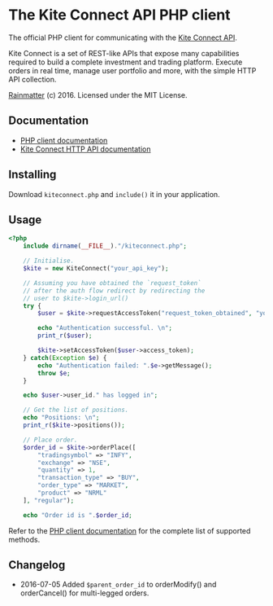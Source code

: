 # The Kite Connect API PHP client
The official PHP client for communicating with the [Kite Connect API](https://kite.trade).

Kite Connect is a set of REST-like APIs that expose many capabilities required to build a complete investment and trading platform. Execute orders in real time, manage user portfolio and more, with the simple HTTP API collection. 

[Rainmatter](http://rainmatter.com) (c) 2016. Licensed under the MIT License.

## Documentation
- [PHP client documentation](https://kite.trade/docs/phpkiteconnect/)
- [Kite Connect HTTP API documentation](https://kite.trade/docs/connect/v1)

## Installing
Download `kiteconnect.php` and `include()` it in your application.

## Usage
```php
<?php
	include dirname(__FILE__)."/kiteconnect.php";

	// Initialise.
	$kite = new KiteConnect("your_api_key");

	// Assuming you have obtained the `request_token`
	// after the auth flow redirect by redirecting the
	// user to $kite->login_url()
	try {
		$user = $kite->requestAccessToken("request_token_obtained", "your_api_secret");

		echo "Authentication successful. \n";
		print_r($user);

		$kite->setAccessToken($user->access_token);
	} catch(Exception $e) {
		echo "Authentication failed: ".$e->getMessage();
		throw $e;
	}

	echo $user->user_id." has logged in";

	// Get the list of positions.
	echo "Positions: \n";
	print_r($kite->positions());

	// Place order.
	$order_id = $kite->orderPlace([
		"tradingsymbol" => "INFY",
		"exchange" => "NSE",
		"quantity" => 1,
		"transaction_type" => "BUY",
		"order_type" => "MARKET",
		"product" => "NRML"
	], "regular");

	echo "Order id is ".$order_id;
```

Refer to the [PHP client documentation](https://kite.trade/docs/phpkiteconnect/) for the complete list of supported methods. 


## Changelog
- 2016-07-05	Added `$parent_order_id` to orderModify() and orderCancel() for multi-legged orders.

